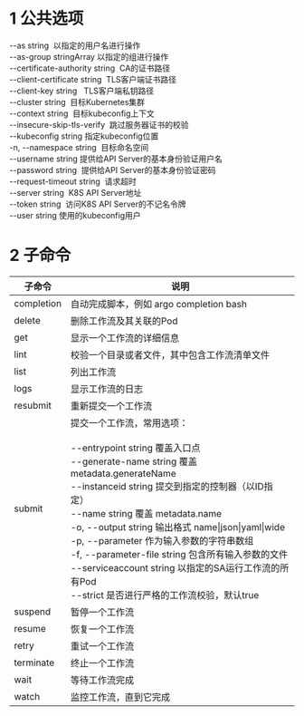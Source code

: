 
# 1 公共选项

--as string  以指定的用户名进行操作  
--as-group stringArray 以指定的组进行操作  
--certificate-authority string  CA的证书路径  
--client-certificate string  TLS客户端证书路径  
--client-key string   TLS客户端私钥路径  
--cluster string  目标Kubernetes集群  
--context string  目标kubeconfig上下文  
--insecure-skip-tls-verify  跳过服务器证书的校验  
--kubeconfig string 指定kubeconfig位置  
-n, --namespace string  目标命名空间  
--username string 提供给API Server的基本身份验证用户名  
--password string  提供给API Server的基本身份验证密码  
--request-timeout string  请求超时  
--server string  K8S API Server地址  
--token string  访问K8S API Server的不记名令牌  
--user string 使用的kubeconfig用户



# 2 子命令

|子命令|说明|
|---|---|
|completion|自动完成脚本，例如 argo completion bash|
|delete|删除工作流及其关联的Pod|
|get|显示一个工作流的详细信息|
|lint|校验一个目录或者文件，其中包含工作流清单文件|
|list|列出工作流|
|logs|显示工作流的日志|
|resubmit|重新提交一个工作流|
|submit|提交一个工作流，常用选项：<br><br>--entrypoint string 覆盖入口点  <br>--generate-name string 覆盖 metadata.generateName  <br>--instanceid string 提交到指定的控制器（以ID指定）  <br>--name string 覆盖 metadata.name  <br>-o, --output string 输出格式 name\|json\|yaml\|wide  <br>-p, --parameter 作为输入参数的字符串数组  <br>-f, --parameter-file string 包含所有输入参数的文件  <br>--serviceaccount string 以指定的SA运行工作流的所有Pod  <br>--strict 是否进行严格的工作流校验，默认true|
|suspend|暂停一个工作流|
|resume|恢复一个工作流|
|retry|重试一个工作流|
|terminate|终止一个工作流|
|wait|等待工作流完成|
|watch|监控工作流，直到它完成|



